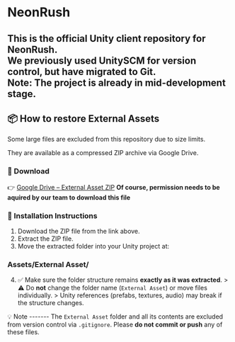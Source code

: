 # NeonRush
This is the official Unity client repository for **NeonRush**.  
We previously used UnitySCM for version control, but have migrated to Git.  
Note: The project is already in mid-development stage.
---

## 📦 How to restore External Assets

Some large files are excluded from this repository due to size limits.

They are available as a compressed ZIP archive via Google Drive.

### 🔗 Download

👉 [Google Drive – External Asset ZIP](https://drive.google.com/file/d/1ksPiVdGq1p2raVzW0y5ByHkP6ZlLGBdm/view?usp=sharing)
**Of course, permission needs to be aquired by our team to download this file**

### 📂 Installation Instructions

1. Download the ZIP file from the link above.
2. Extract the ZIP file.
3. Move the extracted folder into your Unity project at:

### Assets/External Asset/

4. ✅ Make sure the folder structure remains **exactly as it was extracted**. > ⚠️ Do **not** change the folder name (`External Asset`) or move files individually. > Unity references (prefabs, textures, audio) may break if the structure changes.

💡 Note ------- The `External Asset` folder and all its contents are excluded from version control via `.gitignore`. Please **do not commit or push** any of these files.